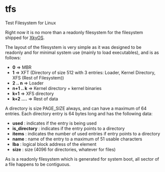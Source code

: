 # tfs
Test Filesystem for Linux

Right now it is no more than a readonly filesystem for the filesystem shipped for [XkyOS](https://github.com/yandroskaos/XkyOS).

The layout of the filesystem is very simple as it was designed to be readonly and for minimal system use (mainly to load executables), and is as follows:

- **0**        => MBR
- **1**        => XFT (Directory of size 512 with 3 entries: Loader, Kernel Directory, XFS (Rest of Filesystem))
- **2 .. n**   => Loader
- **n+1 .. k** => Kernel directory + kernel binaries
- **k+1**      => XFS directory
- **k+2 ....** => Rest of data

A directory is size PAGE_SIZE always, and can have a maximum of 64 entries.
Each directory entry is 64 bytes long and has the following data:

- **used**         : indicates if the entry is being used
- **is_directory** : indicates if the entry points to a directory
- **items**        : indicates the number of used entries if entry points to a directory
- **name**         : name of the entry to a maximum of 51 usable characters
- **lba**          : logical block address of the element
- **size**         : size (4096 for directories, whatever for files)

As is a readonly filesystem which is generated for system boot, all sector of a file happens to be contiguous.
